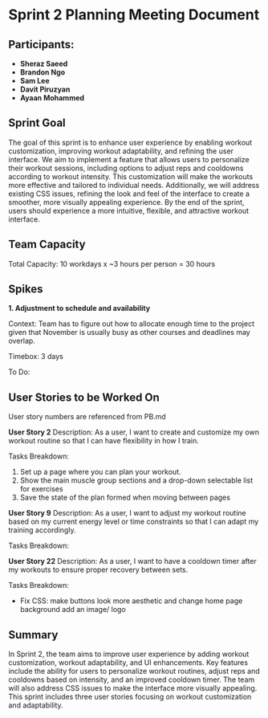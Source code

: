 # Sprint 2 Planning Meeting Document

## Participants:

- **Sheraz Saeed**
- **Brandon Ngo**
- **Sam Lee**
- **Davit Piruzyan**
- **Ayaan Mohammed**

## Sprint Goal
The goal of this sprint is to enhance user experience by enabling workout customization, improving workout adaptability, and refining the user interface. We aim to implement a feature that allows users to personalize their workout sessions, including options to adjust reps and cooldowns according to workout intensity. This customization will make the workouts more effective and tailored to individual needs. Additionally, we will address existing CSS issues, refining the look and feel of the interface to create a smoother, more visually appealing experience. By the end of the sprint, users should experience a more intuitive, flexible, and attractive workout interface.

## Team Capacity
Total Capacity: 10 workdays x ~3 hours per person = 30 hours

## Spikes
**1. Adjustment to schedule and availability**

Context: Team has to figure out how to allocate enough time to the project given that November is usually busy as other courses and deadlines may overlap.

Timebox: 3 days

To Do: 
## User Stories to be Worked On
User story numbers are referenced from PB.md

**User Story 2**
Description: As a user, I want to create and customize my own workout routine so that I can have flexibility in how I train.

Tasks Breakdown:
1) Set up a page where you can plan your workout.
2) Show the main muscle group sections and a drop-down selectable list for exercises
3) Save the state of the plan formed when moving between pages 

**User Story 9**
Description: As a user, I want to adjust my workout routine based on my current energy level or time constraints so that I can adapt my training accordingly.

Tasks Breakdown:

**User Story 22**
Description: As a user, I want to have a cooldown timer after my workouts to ensure proper recovery between sets.

Tasks Breakdown:
- Fix CSS: make buttons look more aesthetic and change home page background add an image/ logo

## Summary
In Sprint 2, the team aims to improve user experience by adding workout customization, workout adaptability, and UI enhancements. Key features include the ability for users to personalize workout routines, adjust reps and cooldowns based on intensity, and an improved cooldown timer. The team will also address CSS issues to make the interface more visually appealing. This sprint includes three user stories focusing on workout customization and adaptability.
